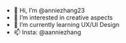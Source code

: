 - 👋 Hi, I’m @anniezhang23
- 👀 I’m interested in creative aspects
- 🌱 I’m currently learning UX/UI Design
- 📫 Insta: @aanniezhang

<!---
anniezhang23/anniezhang23 is a ✨ special ✨ repository because its `README.md` (this file) appears on your GitHub profile.
You can click the Preview link to take a look at your changes.
--->
